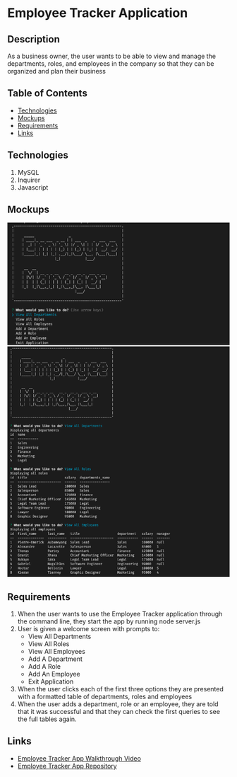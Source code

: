 # Employee Tracker Application

## Description
As a business owner, the user wants to be able to view and manage the departments, roles, and employees in the company so that they can be organized and plan their business

## Table of Contents
* [Technologies](#technologies)
* [Mockups](#mockups)
* [Requirements](#requirements)
* [Links](#links)

## Technologies
1. MySQL
2. Inquirer
3. Javascript

## Mockups
![Mockup](./images/Screenshot_Welcome.png)
![Mockup](./images/Screenshot_App.png)

## Requirements
1. When the user wants to use the Employee Tracker application through the command line, they start the app by running node server.js
2. User is given a welcome screen with prompts to:
    * View All Departments
    * View All Roles
    * View All Employees
    * Add A Department
    * Add A Role
    * Add An Employee
    * Exit Application
3. When the user clicks each of the first three options they are presented with a formatted table of departments, roles and employees
4. When the user adds a department, role or an employee, they are told that it was successful and that they can check the first queries to see the full tables again.

## Links
* [Employee Tracker App Walkthrough Video](https://drive.google.com/file/d/1Kp_sTz9iBzYUARztgG91Ldj5jMLC9Sfz/view?usp=sharing)
* [Employee Tracker App Repository](https://github.com/bspiewak6/employee-tracker)

